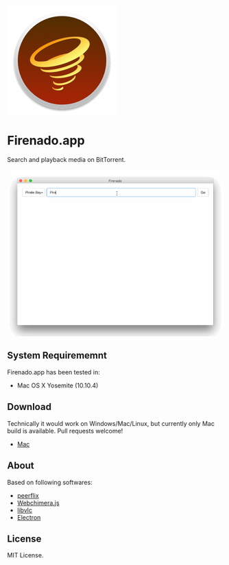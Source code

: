![icon](Arts/icon-256.png)

# Firenado.app

Search and playback media on BitTorrent.

![What-Is](Arts/Firenado.gif)

## System Requirememnt

Firenado.app has been tested in:

- Mac OS X Yosemite (10.10.4)

## Download

Technically it would work on Windows/Mac/Linux, but currently only Mac build is available. Pull requests welcome!

- [Mac](https://www.dropbox.com/s/fwjng327dyiba6x/Firenado_0.1.1.zip?dl=1)

## About

Based on following softwares:

- [peerflix](https://github.com/mafintosh/peerflix)
- [Webchimera.js](https://github.com/RSATom/WebChimera.js)
- [libvlc](http://www.videolan.org/vlc/libvlc.html)
- [Electron](https://github.com/atom/electron)

## License

MIT License.
